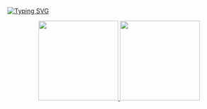 [![Typing SVG](https://readme-typing-svg.demolab.com?font=Fantasque-sans+Mono&pause=1000&random=false&width=435&lines=Ol%C3%A1+eu+sou+o+Luciano+)](https://git.io/typing-svg)

<!--Grafico de Estatistitcas
GitHub Readme Stats comes with several built-in themes (e.g. dark, radical, merko, gruvbox, tokyonight, onedark, cobalt, synthwave, highcontrast, dracula).
-->

<div style="text-align: center;">
  <a href="https://github.com/lucenfort">
    <img loading="lazy" height="180em" src="https://github-readme-stats.vercel.app/api?username=lucenfort&show_icons=true&theme=cobalt&include_all_commits=true&count_private=true"/>
  </a>
  <img loading="lazy" height="180em" src="https://github-readme-stats.vercel.app/api/top-langs/?username=lucenfort&layout=compact&langs_count=7&theme=cobalt"/>
</div>
<br>
